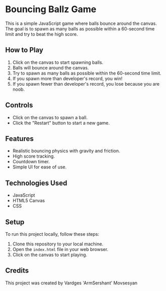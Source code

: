 # Bouncing Ballz Game

This is a simple JavaScript game where balls bounce around the canvas. The goal is to spawn as many balls as possible within a 60-second time limit and try to beat the high score.

## How to Play

1. Click on the canvas to start spawning balls.
2. Balls will bounce around the canvas.
3. Try to spawn as many balls as possible within the 60-second time limit.
4. If you spawn more than developer's record, you win!
5. If you spawn fewer than developer's record, you lose because you are noob.

## Controls

- Click on the canvas to spawn a ball.
- Click the "Restart" button to start a new game.

## Features

- Realistic bouncing physics with gravity and friction.
- High score tracking.
- Countdown timer.
- Simple UI for ease of use.

## Technologies Used

- JavaScript
- HTML5 Canvas
- CSS

## Setup

To run this project locally, follow these steps:

1. Clone this repository to your local machine.
2. Open the `index.html` file in your web browser.
3. Click on the canvas to start playing.

## Credits

This project was created by Vardges 'ArmSershant' Movsesyan
